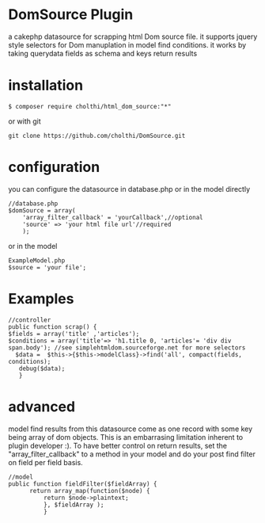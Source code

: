 # DomSource Plugin
a cakephp datasource for scrapping html Dom source file. it supports jquery style selectors for Dom manuplation in model find conditions. it works by taking querydata fields as schema and keys return results

# installation

    $ composer require cholthi/html_dom_source:"*"
or with git

    git clone https://github.com/cholthi/DomSource.git
    
# configuration
you can configure the datasource in database.php or in the model directly

    //database.php
    $domSource = array(
        'array_filter_callback' = 'yourCallback',//optional
        'source' => 'your html file url'//required
        );
or in the model

    ExampleModel.php
    $source = 'your file';
    
# Examples 

    //controller
    public function scrap() {
    $fields = array('title' ,'articles');
    $conditions = array('title'=> 'h1.title 0, 'articles'= 'div div span.body'); //see simplehtmldom.sourceforge.net for more selectors
      $data =  $this->{$this->modelClass}->find('all', compact(fields, conditions);
       debug($data);
       }
       
# advanced
model find results from this datasource come as one record with some key being array of dom objects. This is an embarrasing limitation inherent to plugin developer :). To have better control on return results, set the "array_filter_callback" to a method in your model and do your post find filter on field per field basis.

    //model
    public function fieldFilter($fieldArray) {
          return array_map(function($node) {
              return $node->plaintext;
              }, $fieldArray );
              }

